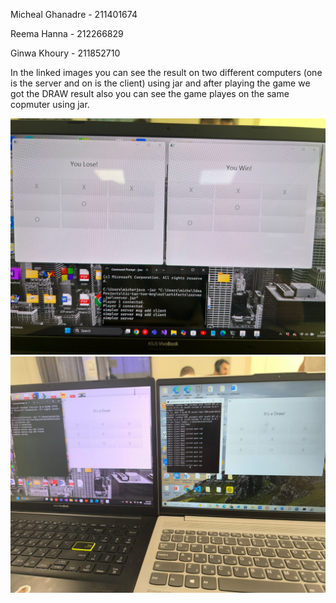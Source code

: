 Micheal Ghanadre - 211401674 

Reema Hanna - 212266829 

Ginwa Khoury - 211852710


In the linked images you can see the result on two different computers  (one is the server and on is the client) using jar and 
after playing the game we got the DRAW result also you can see the game playes on the same copmuter using jar.

![One computer.jpg](One%20computer.jpg)
![Two Computers.jpg](Two%20Computers.jpg)